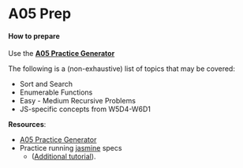 # A05 Prep

#### How to prepare

Use the **[A05 Practice Generator](https://github.com/appacademy/A05-practice-generator)**

The following is a (non-exhaustive) list of topics that may be covered:

+ Sort and Search
+ Enumerable Functions
+ Easy - Medium Recursive Problems
+ JS-specific concepts from W5D4-W6D1

**Resources**:

* [A05 Practice Generator][a5-gen]
* Practice running [jasmine][jasmine-github] specs
  * ([Additional tutorial][jasmine-tutorial]).

[jasmine-tutorial]: http://evanhahn.com/how-do-i-jasmine/
[jasmine-github]: https://github.com/jasmine/jasmine
[a5-gen]: https://github.com/appacademy/A05-practice-generator